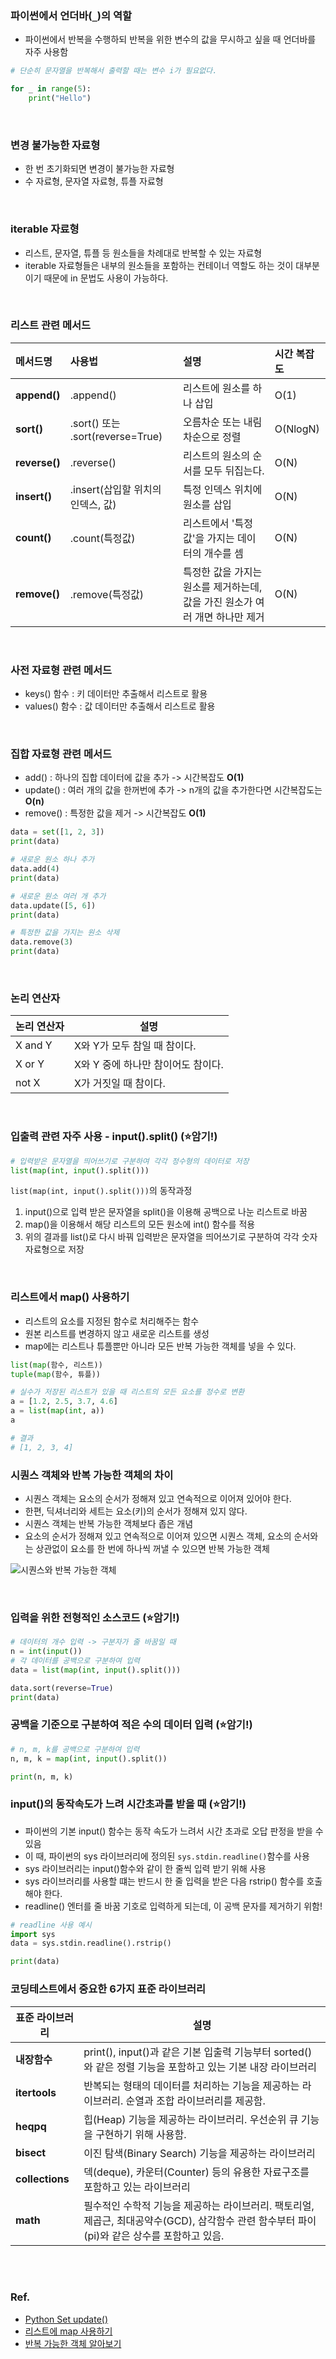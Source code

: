 ### 파이썬에서 언더바(`_`)의 역할

* 파이썬에서 반복을 수행하되 반복을 위한 변수의 값을 무시하고 싶을 때 언더바를 자주 사용함
```python
# 단순히 문자열을 반복해서 출력할 때는 변수 i가 필요없다.

for _ in range(5):
    print("Hello")
```

<br/>

### 변경 불가능한 자료형

* 한 번 초기화되면 변경이 불가능한 자료형
* 수 자료형, 문자열 자료형, 튜플 자료형

<br/>

### iterable 자료형

* 리스트, 문자열, 튜플 등 원소들을 차례대로 반복할 수 있는 자료형
* iterable 자료형들은 내부의 원소들을 포함하는 컨테이너 역할도 하는 것이 대부분이기 때문에 in 문법도 사용이 가능하다.

<br/>

### 리스트 관련 메서드

| **메서드명**      | **사용법**                        | **설명**                                       | **시간 복잡도** |
|:--------------|:-------------------------------|:---------------------------------------------|:-----------|
| **append()**  | .append()                      | 리스트에 원소를 하나 삽입                               | O(1)       |
| **sort()**    | .sort() 또는 .sort(reverse=True) | 오름차순 또는 내림차순으로 정렬                            | O(NlogN)   |
| **reverse()** | .reverse()                     | 리스트의 원소의 순서를 모두 뒤집는다.                        | O(N)       |
| **insert()**  | .insert(삽입할 위치의 인덱스, 값)        | 특정 인덱스 위치에 원소를 삽입                            | O(N)       |
| **count()**   | .count(특정값)                    | 리스트에서 '특정값'을 가지는 데이터의 개수를 셈                  | O(N)       |
| **remove()**  | .remove(특정값)                   | 특정한 값을 가지는 원소를 제거하는데, 값을 가진 원소가 여러 개면 하나만 제거 | O(N)       |

<br/>

### 사전 자료형 관련 메서드

* keys() 함수 : 키 데이터만 추출해서 리스트로 활용
* values() 함수 : 값 데이터만 추출해서 리스트로 활용

<br/>

### 집합 자료형 관련 메서드

* add() : 하나의 집합 데이터에 값을 추가 -> 시간복잡도 **O(1)**
* update() : 여러 개의 값을 한꺼번에 추가 -> n개의 값을 추가한다면 시간복잡도는 **O(n)**
* remove() : 특정한 값을 제거 -> 시간복잡도 **O(1)**

```python
data = set([1, 2, 3])
print(data)

# 새로운 원소 하나 추가
data.add(4)
print(data)

# 새로운 원소 여러 개 추가
data.update([5, 6])
print(data)

# 특정한 값을 가지는 원소 삭제
data.remove(3)
print(data)
```

<br/>

### 논리 연산자

| **논리 연산자** | **설명**                |
|------------|-----------------------|
| X and Y    | X와 Y가 모두 참일 때 참이다.    |
| X or Y     | X와 Y 중에 하나만 참이어도 참이다. |
| not X      | X가 거짓일 때 참이다.         |

<br/>

### 입출력 관련 자주 사용 - input().split() (⭐암기!)

```python
# 입력받은 문자열을 띄어쓰기로 구분하여 각각 정수형의 데이터로 저장
list(map(int, input().split()))
```

`list(map(int, input().split()))`의 동작과정

1. input()으로 입력 받은 문자열을 split()을 이용해 공백으로 나눈 리스트로 바꿈
2. map()을 이용해서 해당 리스트의 모든 원소에 int() 함수를 적용
3. 위의 결과를 list()로 다시 바꿔 입력받은 문자열을 띄어쓰기로 구분하여 각각 숫자 자료형으로 저장

<br/>

### 리스트에서 map() 사용하기

* 리스트의 요소를 지정된 함수로 처리해주는 함수
* 원본 리스트를 변경하지 않고 새로운 리스트를 생성
* map에는 리스트나 튜플뿐만 아니라 모든 반복 가능한 객체를 넣을 수 있다.

```python
list(map(함수, 리스트))
tuple(map(함수, 튜플))
```

```python
# 실수가 저장된 리스트가 있을 때 리스트의 모든 요소를 정수로 변환
a = [1.2, 2.5, 3.7, 4.6]
a = list(map(int, a))
a

# 결과
# [1, 2, 3, 4]
```

### 시퀀스 객체와 반복 가능한 객체의 차이

* 시퀀스 객체는 요소의 순서가 정해져 있고 연속적으로 이어져 있어야 한다.
* 한편, 딕셔너리와 세트는 요소(키)의 순서가 정해져 있지 않다.
* 시퀀스 객체는 반복 가능한 객체보다 좁은 개념
* 요소의 순서가 정해져 있고 연속적으로 이어져 있으면 시퀀스 객체, 요소의 순서와는 상관없이 요소를 한 번에 하나씩 꺼낼 수 있으면 반복 가능한 객체

![시퀀스와 반복 가능한 객체](https://user-images.githubusercontent.com/27791880/209778484-15907a39-bf7e-43d9-9370-0c04d8a36304.png)

<br/>

### 입력을 위한 전형적인 소스코드 (⭐암기!)

```python
# 데이터의 개수 입력 -> 구분자가 줄 바꿈일 때
n = int(input())
# 각 데이터를 공백으로 구분하여 입력
data = list(map(int, input().split()))

data.sort(reverse=True)
print(data)
```

### 공백을 기준으로 구분하여 적은 수의 데이터 입력 (⭐암기!)

```python
# n, m, k를 공백으로 구분하여 입력
n, m, k = map(int, input().split())

print(n, m, k)
```

### input()의 동작속도가 느려 시간초과를 받을 때 (⭐암기!)

* 파이썬의 기본 input() 함수는 동작 속도가 느려서 시간 초과로 오답 판정을 받을 수 있음
* 이 때, 파이썬의 sys 라이브러리에 정의된 `sys.stdin.readline()`함수를 사용
* sys 라이브러리는 input()함수와 같이 한 줄씩 입력 받기 위해 사용
* sys 라이브러리를 사용할 떄는 반드시 한 줄 입력을 받은 다음 rstrip() 함수를 호출해야 한다.
* readline() 엔터를 줄 바꿈 기호로 입력하게 되는데, 이 공백 문자를 제거하기 위함!

```python
# readline 사용 예시
import sys
data = sys.stdin.readline().rstrip()

print(data)
```

### 코딩테스트에서 중요한 6가지 표준 라이브러리

| **표준 라이브러리**    | **설명**                                                                               |
|-----------------|--------------------------------------------------------------------------------------|
| **내장함수**        | print(), input()과 같은 기본 입출력 기능부터 sorted()와 같은 정렬 기능을 포함하고 있는 기본 내장 라이브러리             |
| **itertools**   | 반복되는 형태의 데이터를 처리하는 기능을 제공하는 라이브러리. 순열과 조합 라이브러리를 제공함.                                |
| **heqpq**       | 힙(Heap) 기능을 제공하는 라이브러리. 우선순위 큐 기능을 구현하기 위해 사용함.                                      |
| **bisect**      | 이진 탐색(Binary Search) 기능을 제공하는 라이브러리                                                  |
| **collections** | 덱(deque), 카운터(Counter) 등의 유용한 자료구조를 포함하고 있는 라이브러리                                    |
| **math**        | 필수적인 수학적 기능을 제공하는 라이브러리. 팩토리얼, 제곱근, 최대공약수(GCD), 삼각함수 관련 함수부터 파이(pi)와 같은 상수를 포함하고 있음. |


<br/>
<br/>

### Ref.

* [Python Set update()](https://blog.finxter.com/python-set-update/)
* [리스트에 map 사용하기](https://dojang.io/mod/page/view.php?id=2286)
* [반복 가능한 객체 알아보기](https://dojang.io/mod/page/view.php?id=2405)
